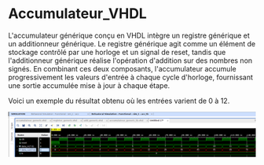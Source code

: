 # Accumulateur_VHDL
L'accumulateur générique conçu en VHDL intègre un registre générique et un additionneur générique.
Le registre générique agit comme un élément de stockage contrôlé par une horloge et un signal de reset, tandis que l'additionneur générique réalise l'opération d'addition sur des nombres non signés. 
En combinant ces deux composants, l'accumulateur accumule progressivement les valeurs d'entrée à chaque cycle d'horloge, fournissant une sortie accumulée mise à jour à chaque étape.

Voici un exemple du résultat obtenu où les entrées varient de 0 à 12.

![screen 1](capture/cap1.png)
